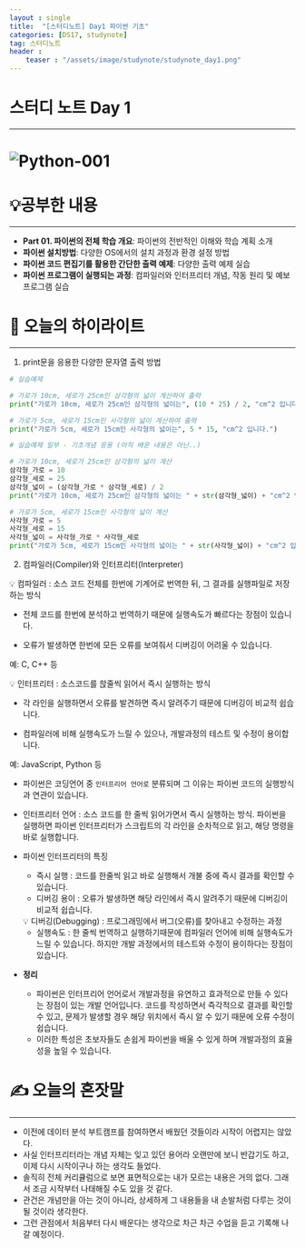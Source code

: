 ```yaml
---
layout : single
title:  "[스터디노트] Day1 파이썬 기초"
categories: [DS17, studynote]
tag: 스터디노트
header :
    teaser : "/assets/image/studynote/studynote_day1.png"
---
```



# 스터디 노트 Day 1
---

# ![Python-001]({{site.url}}/images/2023-07-05-Studynote_day1/Python-001.png)

# 💡공부한 내용

---

- **Part 01. 파이썬의 전체 학습 개요**: 파이썬의 전반적인 이해와 학습 계획 소개
- **파이썬 설치방법**: 다양한 OS에서의 설치 과정과 환경 설정 방법
- **파이썬 코드 편집기를 활용한 간단한 출력 예제**: 다양한 출력 예제 실습
- **파이썬 프로그램이 실행되는 과정**: 컴파일러와 인터프리터 개념, 작동 원리 및 예보 프로그램 실습

# 📝 오늘의 하이라이트

---

1. print문을 응용한 다양한 문자열 출력 방법

```python
# 실습예제

# 가로가 10cm, 세로가 25cm인 삼각형의 넓이 계산하여 출력
print("가로가 10cm, 세로가 25cm인 삼각형의 넓이는", (10 * 25) / 2, "cm^2 입니다.")

# 가로가 5cm, 세로가 15cm인 사각형의 넓이 계산하여 출력
print("가로가 5cm, 세로가 15cm인 사각형의 넓이는", 5 * 15, "cm^2 입니다.")
```

```python
# 실습예제 일부 - 기초개념 응용 (아직 배운 내용은 아닌..)

# 가로가 10cm, 세로가 25cm인 삼각형의 넓이 계산
삼각형_가로 = 10
삼각형_세로 = 25
삼각형_넓이 = (삼각형_가로 * 삼각형_세로) / 2
print("가로가 10cm, 세로가 25cm인 삼각형의 넓이는 " + str(삼각형_넓이) + "cm^2 입니다.")

# 가로가 5cm, 세로가 15cm인 사각형의 넓이 계산
사각형_가로 = 5
사각형_세로 = 15
사각형_넓이 = 사각형_가로 * 사각형_세로
print("가로가 5cm, 세로가 15cm인 사각형의 넓이는 " + str(사각형_넓이) + "cm^2 입니다.")
```

2. 컴파일러(Compiler)와 인터프리터(Interpreter)

<aside>
💡 컴파일러 : 소스 코드 전체를 한번에 기계어로 번역한 뒤, 그 결과를 실행파일로 저장하는 방식

- 전체 코드를 한번에 분석하고 번역하기 때문에 실행속도가 빠르다는 장점이 있습니다.
  
- 오류가 발생하면 한번에 모든 오류를 보여줘서 디버깅이 어려울 수 있습니다.


예: C, C++ 등

</aside>

<aside>
💡 인터프리터 : 소스코드를 핝줄씩 읽어서 즉시 실행하는 방식

- 각 라인을 실행하면서 오류를 발견하면 즉시 알려주기 때문에 디버깅이 비교적 쉽습니다.
  
- 컴파일러에 비해 실행속도가 느릴 수 있으나, 개발과정의 테스트 및 수정이 용이합니다.


예: JavaScript, Python 등

</aside>

- 파이썬은 코딩언어 중 `인터프리어 언어로` 분류되며 그 이유는 파이썬 코드의 실행방식과 연관이 있습니다.
- 인터프리터 언어 : 소스 코드를 한 줄씩 읽어가면서 즉시 실행하는 방식. 파이썬을 실행하면 파이썬 인터프리터가 스크립트의 각 라인을 순차적으로 읽고, 해당 명령을 바로 실행합니다.
- 파이썬 인터프리터의 특징
    - 즉시 실행 : 코드를 한줄씩 읽고 바로 실행해서 개불 중에 즉시 결과를 확인할 수 있습니다.
    - 디버깅 용이 : 오류가 발생하면 해당 라인에서 즉시 알려주기 때문에 디버깅이 비교적 쉽습니다.
    
    <aside>
    💡 디버깅(Debugging) : 프로그래밍에서 버그(오류)를 찾아내고 수정하는 과정
    
    </aside>
    
    - 실행속도 : 한 줄씩 번역하고 실행하기때문에 컴파일러 언어에 비해 실행속도가 느릴 수 있습니다. 하지만 개발 과정에서의 테스트와 수정이 용이하다는 장점이 있습니다.
- **정리**
    - 파이썬은 인터프리어 언어로서 개발과정을 유연하고 효과적으로 만들 수 있다는 장점이 있는 개발 언어입니다. 코드를 작성하면서 즉각적으로 결과를 확인할 수 있고, 문제가 발생할 경우 해당 위치에서 즉시 알 수 있기 때문에 오류 수정이 쉽습니다.
    - 이러한 특성은 초보자들도 손쉽게 파이썬을 배울 수 있게 하며 개발과정의 효율성을 높일 수 있습니다.

# ✍️ 오늘의 혼잣말

---

- 이전에 데이터 분석 부트캠프를 참여하면서 배웠던 것들이라 시작이 어렵지는 않았다.
- 사실 인터프리터라는 개념 자체는 잊고 있던 용어라 오랜만에 보니 반갑기도 하고, 이제 다시 시작이구나 하는 생각도 들었다.
- 솔직히 전체 커리큘럼으로 보면 표면적으로는 내가 모르는 내용은 거의 없다. 그래서 조금 시작부터 나태해질 수도 있을 것 같다.
- 관건은 개념만을 아는 것이 아니라, 상세하게 그 내용들을 내 손발처럼 다루는 것이 될 것이라 생각한다.
- 그런 관점에서 처음부터 다시 배운다는 생각으로 차근 차근 수업을 듣고 기록해 나갈 예정이다.